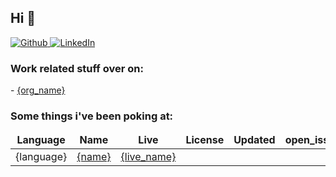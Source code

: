 <h2> Hi 👋 </h2>

<p>
<a href="{github_url}" target="_blank">
    <img alt="Github" src="https://img.shields.io/badge/GitHub-%2312100E.svg?&style=for-the-badge&logo=Github&logoColor=white" />
</a> 
<a href="{linkedin_url}" target="_blank">
    <img alt="LinkedIn" src="https://img.shields.io/badge/linkedin-%230077B5.svg?&style=for-the-badge&logo=linkedin&logoColor=white" />
</a>

### Work related stuff over on:

<orgs>
- <a href='{org_url}'>{org_name}</a>
</orgs>

### Some things i've been poking at:

<table>
  <thead align="center">
    <tr border: none;>
      <td><b>Language</b></td>
      <td><b>Name</b></td>
      <td><b>Live</b></td>
      <td><b>License</b></td>
      <td><b>Updated</b></td>
      <td><b>open_issues_count</b></td>
    </tr>
  </thead>
  <tbody>
    <repos>
        <tr>
            <td>{language}</a></td>
            <td><a href='{html_url}' title='{name}'>{name}</a></td>
            <td><a href='{live_url}' title='{live_name}'>{live_name}</a></td>
            <td><a href='{license}'></a></td>
            <td><a href='{updated_at}'></a></td>
            <td><a href='{open_issues_count}'></a></td>
        </tr>
    </repos>
  </tbody>
  </table>